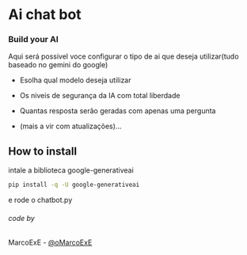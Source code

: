 # Ai chat bot
### Build your AI

Aqui será possivel voce configurar o tipo de ai que deseja utilizar(tudo baseado no gemini do google)
- Esolha qual modelo deseja utilizar
- Os niveis de segurança da IA com total liberdade
- Quantas resposta serão geradas com apenas uma pergunta

- (mais a vir com atualizações)...


## How to install

intale a biblioteca google-generativeai

```bash
pip install -q -U google-generativeai
```

e rode o chatbot.py

###### code by
MarcoExE - [@oMarcoExE](https://github.com/oMarcoExE)
